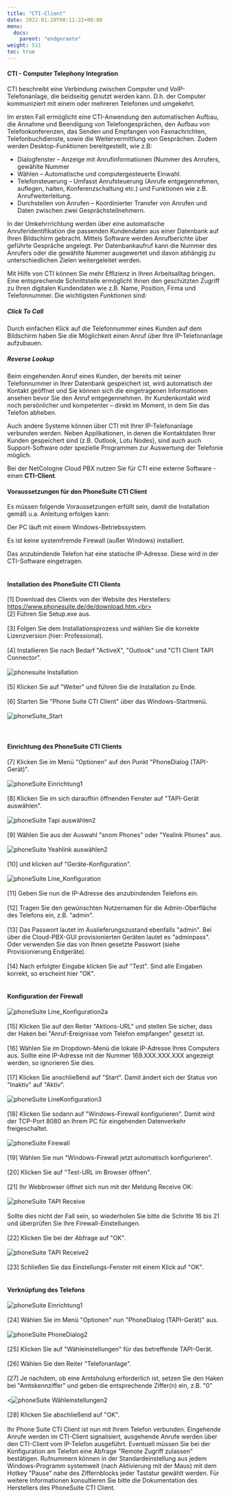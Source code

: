 ```yaml
---
title: "CTI-Client"
date: 2022-01-20T00:11:22+00:00
menu:
  docs:
    parent: "endgeraete"
weight: 511
toc: true
---
```


#### CTI - Computer Telephony Integration

CTI beschreibt eine Verbindung zwischen Computer und VoIP-Telefonanlage, die beidseitig genutzt werden kann. 
D.h. der Computer kommuniziert mit einem oder mehreren Telefonen und umgekehrt. 

Im ersten Fall ermöglicht eine CTI-Anwendung den automatischen Aufbau, die Annahme und Beendigung von Telefongesprächen, den Aufbau von Telefonkonferenzen, das Senden und Empfangen von Faxnachrichten, Telefonbuchdienste, sowie die Weitervermittlung von Gesprächen. Zudem werden Desktop-Funktionen bereitgestellt, wie z.B:

  - Dialogfenster – Anzeige mit Anrufinformationen (Nummer des Anrufers, gewählte Nummer
  - Wählen – Automatische und computergesteuerte Einwahl.
  - Telefonsteuerung – Umfasst Anrufsteuerung (Anrufe entgegennehmen, auflegen, halten, Konferenzschaltung etc.) und Funktionen wie z.B. Anrufweiterleitung.
  - Durchstellen von Anrufen – Koordinierter Transfer von Anrufen und Daten zwischen zwei Gesprächsteilnehmern.

In der Umkehrrrichtung werden über eine automatische Anruferidentifikation die passenden Kundendaten aus einer Datenbank auf Ihren Bildschirm gebracht. Mittels Software werden Anrufberichte über geführte Gespräche angelegt. Per Datenbankaufruf kann die Nummer des Anrufers oder die gewählte Nummer ausgewertet und davon abhängig zu unterschiedlichen Zielen weitergeleitet werden.

Mit Hilfe von CTI können Sie mehr Effizienz in Ihren Arbeitsalltag bringen. Eine entsprechende Schnittstelle ermöglicht Ihnen den geschützten Zugriff zu Ihren digitalen Kundendaten wie z.B. Name, Position, Firma und Telefonnummer. Die wichtigsten *Funktionen* sind:

##### Click To Call
Durch einfachen Klick auf die Telefonnummer eines Kunden auf dem Bildschirm haben Sie die Möglichkeit einen Anruf über Ihre IP-Telefonanlage aufzubauen.

##### Reverse Lookup
Beim eingehenden Anruf eines Kunden, der bereits mit seiner Telefonnummer in Ihrer Datenbank gespeichert ist, wird automatisch der Kontakt geöffnet und Sie können sich die eingetragenen Informationen ansehen bevor Sie den Anruf entgegennehmen. Ihr Kundenkontakt wird noch persönlicher und kompetenter – direkt im Moment, in dem Sie das Telefon abheben.

Auch andere Systeme können über CTI mit Ihrer IP-Telefonanlage verbunden werden. Neben Applikationen, in denen die Kontaktdaten Ihrer Kunden gespeichert sind (z.B. Outlook, Lotu Nodes), sind auch auch Support-Software oder spezielle Programmen zur Auswertung der Telefonie möglich.

Bei der NetCologne Cloud PBX nutzen Sie für CTI eine externe Software - einen **CTI-Client**.


#### Voraussetzungen für den PhoneSuite CTI Client

Es müssen folgende Voraussetzungen erfüllt sein, damit die Installation gemäß u.a. Anleitung erfolgen kann:

Der PC läuft mit einem Windows-Betriebssystem.

Es ist keine systemfremde Firewall (außer Windows) installiert.

Das anzubindende Telefon hat eine statische IP-Adresse. Diese wird in der CTI-Software eingetragen.
<br>
<br>
#### Installation des PhoneSuite CTI Clients

[1] Download des Clients von der Website des Herstellers: https://www.phonesuite.de/de/download.htm.<br>
<br>
[2]	Führen Sie Setup.exe aus.<br>
<br>
[3]	Folgen Sie dem Installationsprozess und wählen Sie die korrekte Lizenzversion (hier: Professional).<br>
<br>
[4]	Installieren Sie nach Bedarf "ActiveX", "Outlook" und "CTI Client TAPI Connector".<br>
<br>
![phonesuite Installation](https://user-images.githubusercontent.com/98753538/154282695-07121521-4dd6-45c2-a66a-0c0502c30c1c.jpg)<br>
<br>
[5]	Klicken Sie auf "Weiter" und führen Sie die Installation zu Ende.<br>
<br>
[6] Starten Sie "Phone Suite CTI Client" über das Windows-Startmenü.<br>
<br>
![phoneSuite_Start](https://user-images.githubusercontent.com/98753538/154282861-d6c26fca-6760-466a-80b2-62cbbe989b77.jpg)<br>
<br>
<br>
#### Einrichtung des PhoneSuite CTI Clients

[7]	Klicken Sie im Menü "Optionen" auf den Punkt "PhoneDialog (TAPI-Gerät)".<br>
<br>
![phoneSuite Einrichtung1](https://user-images.githubusercontent.com/98753538/154283706-a1b91ce8-7d6f-4d88-858a-0e2fa3136c0b.jpg)<br>
<br>
[8]	Klicken Sie im sich daraufhin öffnenden Fenster auf "TAPI-Gerät auswählen".<br>
<br>
![phoneSuite Tapi auswählen2](https://user-images.githubusercontent.com/98753538/154433643-5d54e0d4-9b00-4c75-9d9d-e423084263ca.jpg)<br>
<br>
[9]	Wählen Sie aus der Auswahl "snom Phones" oder "Yealink Phones" aus.<br>
<br>
![phoneSuite Yeahlink auswählen2](https://user-images.githubusercontent.com/98753538/154433861-b458ac1a-1895-44e4-98e2-d69002f91e7b.jpg)<br>
<br>
[10] und klicken auf "Geräte-Konfiguration".<br>
<br>
![phoneSuite Line_Konfiguration](https://user-images.githubusercontent.com/98753538/154434987-be3f84eb-97f4-46fb-acae-ec35c9faee2f.jpg)<br>
<br>
[11]	Geben Sie nun die IP-Adresse des anzubindenden Telefons ein.<br>
<br>
[12]	Tragen Sie den gewünschten Nutzernamen für die Admin-Oberfläche des Telefons ein, z.B. "admin".<br>
<br>
[13]	Das Passwort lautet im Auslieferungszustand ebenfalls "admin". Bei über die Cloud-PBX-GUI provisionierten Geräten lautet es "adminpass". Oder verwenden Sie das von Ihnen gesetzte Passwort (siehe Provisionierung Endgeräte).<br>
<br>
[14]	Nach erfolgter Eingabe klicken Sie auf "Test". Sind alle Eingaben korrekt, so erscheint hier "OK".<br>
<br>
#### Konfiguration der Firewall

![phoneSuite Line_Konfiguration2a](https://user-images.githubusercontent.com/98753538/154460088-29a61e4e-4fc0-43c3-8717-06f501696c48.jpg)<br>
<br>
[15]	Klicken Sie auf den Reiter "Aktions-URL" und stellen Sie sicher, dass der Haken bei "Anruf-Ereignisse vom Telefon empfangen" gesetzt ist.<br>
<br>
[16]	Wählen Sie im Dropdown-Menü die lokale IP-Adresse Ihres Computers aus. Sollte eine IP-Adresse mit der Nummer 169.XXX.XXX.XXX angezeigt werden, so ignorieren Sie dies.<br>
<br>
[17]	Klicken Sie anschließend auf "Start". Damit ändert sich der Status von "Inaktiv" auf "Aktiv".<br>
<br>
![phoneSuite LineKonfiguration3](https://user-images.githubusercontent.com/98753538/154460446-9533fc06-1d2a-42d5-a8f7-496151eddcbe.jpg)<br>
<br>
[18]	Klicken Sie sodann auf "Windows-Firewall konfigurieren". Damit wird der TCP-Port 8080 an Ihrem PC für eingehenden Datenverkehr freigeschaltet.<br>
<br>
![phoneSuite Firewall](https://user-images.githubusercontent.com/98753538/154444715-e295431d-eef7-4f94-8ccc-9f18c3a822a4.jpg)<br>
<br>
[19]	Wählen Sie nun "Windows-Firewall jetzt automatisch konfigurieren".<br>
<br>
[20]	Klicken Sie auf "Test-URL im Browser öffnen".<br>
<br>
[21]	Ihr Webbrowser öffnet sich nun mit der Meldung <TAPI>Receive OK</TAPI>:<br>
<br>
![phoneSuite TAPI Receive](https://user-images.githubusercontent.com/98753538/154444915-bce5fcb5-9f13-4d4a-b0fd-ce756f3dc5f9.jpg)<br>
<br>
Sollte dies nicht der Fall sein, so wiederholen Sie bitte die Schritte 16 bis 21 und überprüfen Sie Ihre Firewall-Einstellungen.<br>
<br>
[22]	Klicken Sie bei der Abfrage auf "OK".<br>
<br>
![phoneSuite TAPI Receive2](https://user-images.githubusercontent.com/98753538/154444938-b8e69021-c3e2-49bc-ae31-b72b9eec8b61.jpg)<br>
<br>
[23]	Schließen Sie das Einstellungs-Fenster mit einem Klick auf "OK".<br>
<br>
#### Verknüpfung des Telefons

![phoneSuite Einrichtung1](https://user-images.githubusercontent.com/98753538/154445924-0a437dfa-8bc6-46c8-899f-f1abd6e4ab34.jpg)<br>
<br>
[24]	Wählen Sie im Menü "Optionen" nun "PhoneDialog (TAPI-Gerät)" aus.<br>
<br>
![phoneSuite PhoneDialog2](https://user-images.githubusercontent.com/98753538/154446298-f5f215c4-9435-4e3a-b39d-4e96c4390765.jpg)<br>
<br>
[25]	Klicken Sie auf "Wähleinstellungen" für das betreffende TAPI-Gerät.<br>
<br>
[26]	Wählen Sie den Reiter "Telefonanlage".<br>
<br>
[27]	Je nachdem, ob eine Amtsholung erforderlich ist, setzen Sie den Haken bei "Amtskennziffer" und geben die entsprechende Ziffer(n) ein, z.B. "0"<br>
<br>
<![phoneSuite Wähleinstellungen2](https://user-images.githubusercontent.com/98753538/154468450-8c325c65-afeb-4758-b998-c570f841ee3f.jpg)<br>
<br>
[28]	Klicken Sie abschließend auf "OK".<br>
<br>
Ihr Phone Suite CTI Client ist nun mit Ihrem Telefon verbunden. Eingehende Anrufe werden im CTI-Client signalisiert, ausgehende Anrufe werden über den CTI-Client vom IP-Telefon ausgeführt. Eventuell müssen Sie bei der Konfiguration am Telefon eine Abfrage "Remote Zugriff zulassen" bestätigen.
Rufnummern können in der Standardeinstellung aus jedem Windows-Programm systemweit (nach Aktivierung mit der Maus) mit dem Hotkey "Pause" nahe des Ziffernblocks jeder Tastatur gewählt werden. Für weitere Informationen konsultieren Sie bitte die Dokumentation des Herstellers des PhoneSuite CTI Client.
